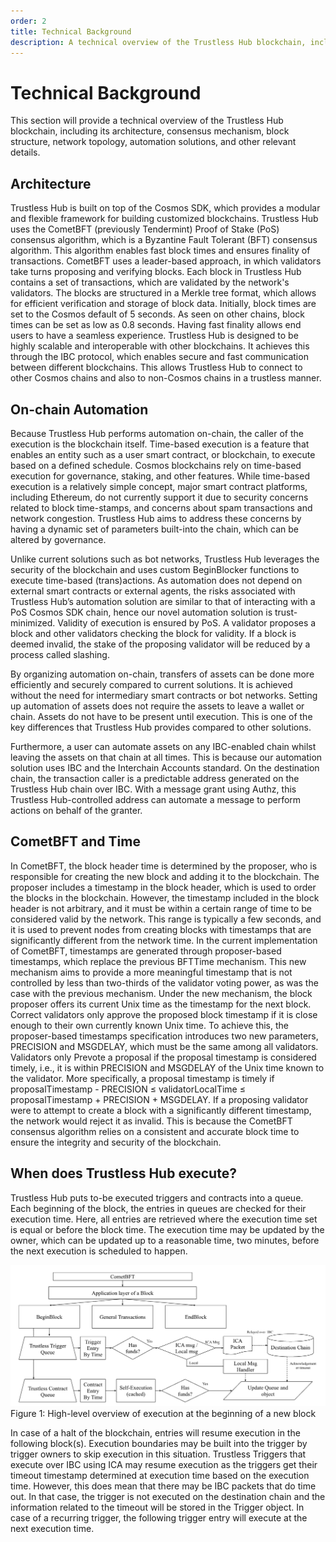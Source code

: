 ```yaml
---
order: 2
title: Technical Background
description: A technical overview of the Trustless Hub blockchain, including its architecture, consensus mechanism, block structure, network topology, automation solutions, and other relevant details
---
```


# Technical Background

This section will provide a technical overview of the Trustless Hub blockchain, including its architecture, consensus mechanism, block structure, network topology, automation solutions, and other relevant details.

## Architecture

Trustless Hub is built on top of the Cosmos SDK, which provides a modular and flexible framework for building customized blockchains. Trustless Hub uses the CometBFT (previously Tendermint) Proof of Stake (PoS) consensus algorithm, which is a Byzantine Fault Tolerant (BFT) consensus algorithm. This algorithm enables fast block times and ensures finality of transactions. CometBFT uses a leader-based approach, in which validators take turns proposing and verifying blocks.
Each block in Trustless Hub contains a set of transactions, which are validated by the network's validators. The blocks are structured in a Merkle tree format, which allows for efficient verification and storage of block data. Initially, block times are set to the Cosmos default of 5 seconds. As seen on other chains, block times can be set as low as 0.8 seconds. Having fast finality allows end users to have a seamless experience. 
Trustless Hub is designed to be highly scalable and interoperable with other blockchains. It achieves this through the IBC protocol, which enables secure and fast communication between different blockchains. This allows Trustless Hub to connect to other Cosmos chains and also to non-Cosmos chains in a trustless manner.

## On-chain Automation

Because Trustless Hub performs automation on-chain, the caller of the execution is the blockchain itself. Time-based execution is a feature that enables an entity such as a user smart contract, or blockchain, to execute based on a defined schedule. Cosmos blockchains rely on time-based execution for governance, staking, and other features. While time-based execution is a relatively simple concept, major smart contract platforms, including Ethereum, do not currently support it due to security concerns related to block time-stamps, and concerns about spam transactions and network congestion. Trustless Hub aims to address these concerns by having a dynamic set of parameters built-into the chain, which can be altered by governance.

Unlike current solutions such as bot networks, Trustless Hub leverages the security of the blockchain and uses custom BeginBlocker functions to execute time-based (trans)actions. As automation does not depend on external smart contracts or external agents, the risks associated with Trustless Hub’s automation solution are similar to that of interacting with a PoS Cosmos SDK chain, hence our novel automation solution is trust-minimized. Validity of execution is ensured by PoS. A validator proposes a block and other validators checking the block for validity. If a block is deemed invalid, the stake of the proposing validator will be reduced by a process called slashing. 

By organizing automation on-chain, transfers of assets can be done more efficiently and securely compared to current solutions. It is achieved without the need for intermediary smart contracts or bot networks. Setting up automation of assets does not require the assets to leave a wallet or chain. Assets do not have to be present until execution. This is one of the key differences that Trustless Hub provides compared to other solutions. 

Furthermore, a user can automate assets on any IBC-enabled chain whilst leaving the assets on that chain at all times. This is because our automation solution uses IBC and the Interchain Accounts standard. On the destination chain, the transaction caller is a predictable address generated on the Trustless Hub chain over IBC. With a message grant using Authz, this Trustless Hub-controlled address can automate a message to perform actions on behalf of the granter. 

## CometBFT and Time

In CometBFT, the block header time is determined by the proposer, who is responsible for creating the new block and adding it to the blockchain. The proposer includes a timestamp in the block header, which is used to order the blocks in the blockchain.
However, the timestamp included in the block header is not arbitrary, and it must be within a certain range of time to be considered valid by the network. This range is typically a few seconds, and it is used to prevent nodes from creating blocks with timestamps that are significantly different from the network time.
In the current implementation of CometBFT, timestamps are generated through proposer-based timestamps, which replace the previous BFTTime mechanism. This new mechanism aims to provide a more meaningful timestamp that is not controlled by less than two-thirds of the validator voting power, as was the case with the previous mechanism.
Under the new mechanism, the block proposer offers its current Unix time as the timestamp for the next block. Correct validators only approve the proposed block timestamp if it is close enough to their own currently known Unix time. To achieve this, the proposer-based timestamps specification introduces two new parameters, PRECISION and MSGDELAY, which must be the same among all validators.
Validators only Prevote a proposal if the proposal timestamp is considered timely, i.e., it is within PRECISION and MSGDELAY of the Unix time known to the validator. More specifically, a proposal timestamp is timely if proposalTimestamp - PRECISION ≤ validatorLocalTime ≤ proposalTimestamp + PRECISION + MSGDELAY.
If a proposing validator were to attempt to create a block with a significantly different timestamp, the network would reject it as invalid. This is because the CometBFT consensus algorithm relies on a consistent and accurate block time to ensure the integrity and security of the blockchain.

## When does Trustless Hub execute?

Trustless Hub puts to-be executed triggers and contracts into a queue. Each beginning of the block, the entries in queues are checked for their execution time. Here, all entries are retrieved where the execution time set is equal or before the block time. The execution time may be updated by the owner, which can be updated up to a reasonable time, two minutes,  before the next execution is scheduled to happen.

![architecture](./../images/architecture.png)
Figure 1: High-level overview of execution at the beginning of a new block

In case of a halt of the blockchain, entries will resume execution in the following block(s). Execution boundaries may be built into the trigger by trigger owners to skip execution in this situation. Trustless Triggers that execute over IBC using ICA may resume execution as the triggers get their timeout timestamp determined at execution time based on the execution time. However, this does mean that there may be IBC packets that do time out. In that case, the trigger is not executed on the destination chain and the information related to the timeout will be stored in the Trigger object. In case of a recurring trigger, the following trigger entry will execute at the next execution time.
